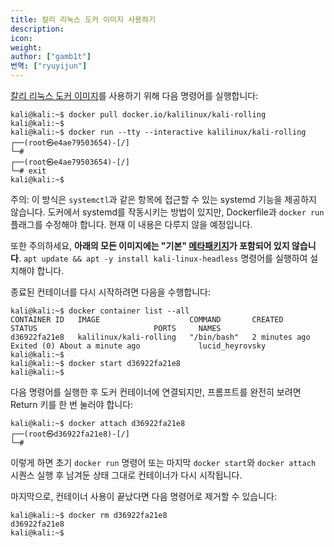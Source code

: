 ```yaml
---
title: 칼리 리눅스 도커 이미지 사용하기
description: 
icon: 
weight: 
author: ["gamb1t"]
번역: ["ryuyijun"]
---
```

[칼리 리눅스 도커 이미지](/containers/official-kalilinux-docker-images/)를 사용하기 위해 다음 명령어를 실행합니다:

```console
kali@kali:~$ docker pull docker.io/kalilinux/kali-rolling
kali@kali:~$
kali@kali:~$ docker run --tty --interactive kalilinux/kali-rolling
┌──(root㉿e4ae79503654)-[/]
└─#
┌──(root㉿e4ae79503654)-[/]
└─# exit
kali@kali:~$
```

주의: 이 방식은 `systemctl`과 같은 항목에 접근할 수 있는 systemd 기능을 제공하지 않습니다. 도커에서 systemd를 작동시키는 방법이 있지만, Dockerfile과 `docker run` 플래그를 수정해야 합니다. 현재 이 내용은 다루지 않을 예정입니다.

또한 주의하세요, **아래의 모든 이미지에는 "기본" [메타패키지](/general-use/metapackages/)가 포함되어 있지 않습니다**. `apt update && apt -y install kali-linux-headless` 명령어를 실행하여 설치해야 합니다.

종료된 컨테이너를 다시 시작하려면 다음을 수행합니다:

```console
kali@kali:~$ docker container list --all
CONTAINER ID   IMAGE                    COMMAND       CREATED         STATUS                          PORTS     NAMES
d36922fa21e8   kalilinux/kali-rolling   "/bin/bash"   2 minutes ago   Exited (0) About a minute ago             lucid_heyrovsky
kali@kali:~$
kali@kali:~$ docker start d36922fa21e8
kali@kali:~$
```

다음 명령어를 실행한 후 도커 컨테이너에 연결되지만, 프롬프트를 완전히 보려면 Return 키를 한 번 눌러야 합니다:

```console
kali@kali:~$ docker attach d36922fa21e8
┌──(root㉿d36922fa21e8)-[/]
└─#
```

이렇게 하면 초기 `docker run` 명령어 또는 마지막 `docker start`와 `docker attach` 시퀀스 실행 후 남겨둔 상태 그대로 컨테이너가 다시 시작됩니다.

마지막으로, 컨테이너 사용이 끝났다면 다음 명령어로 제거할 수 있습니다:

```console
kali@kali:~$ docker rm d36922fa21e8
d36922fa21e8
kali@kali:~$
```

